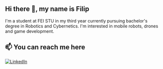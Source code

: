 ## Hi there 👋, my name is Filip

I'm a student at FEI STU in my third year currently pursuing bachelor's degree in Robotics and Cybernetics. I'm interested in mobile robots, drones and game development.
## 📫 You can reach me here

[![LinkedIn](https://img.shields.io/badge/-LinkedIn-blue?style=flat-square&logo=Linkedin&logoColor=white)](https://www.linkedin.com/in/kralf/)
